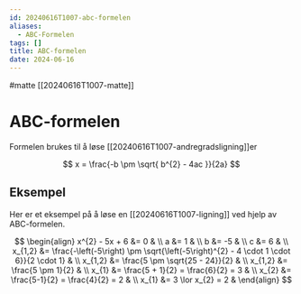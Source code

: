 ```yaml
---
id: 20240616T1007-abc-formelen
aliases:
  - ABC-Formelen
tags: []
title: ABC-formelen
date: 2024-06-16
---
```


#matte [[20240616T1007-matte]]

# ABC-formelen

Formelen brukes til å løse [[20240616T1007-andregradsligning]]er

$$
x = \frac{-b \pm \sqrt{ b^{2} - 4ac }}{2a}
$$

## Eksempel

Her er et eksempel på å løse en [[20240616T1007-ligning]] ved hjelp av ABC-formelen.

$$
\begin{align}
	x^{2} - 5x + 6 &= 0 & \\
	a &= 1 & \\
	b &= -5 & \\
	c &= 6 & \\
	x_{1,2} &= \frac{-\left(-5\right) \pm \sqrt{\left(-5\right)^{2} - 4 \cdot 1 \cdot 6}}{2 \cdot 1} & \\
	x_{1,2} &= \frac{5 \pm \sqrt{25 - 24}}{2} & \\
	x_{1,2} &= \frac{5 \pm 1}{2} & \\
	x_{1} &= \frac{5 + 1}{2} = \frac{6}{2} = 3 & \\
	x_{2} &= \frac{5-1}{2} = \frac{4}{2} = 2 & \\
	x_{1} &= 3 \lor x_{2} = 2 &
\end{align}
$$
